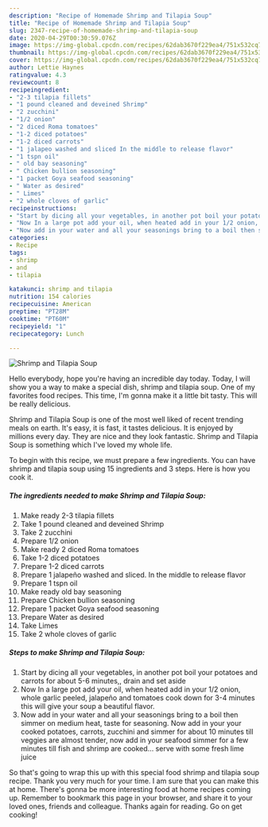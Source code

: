 ```yaml
---
description: "Recipe of Homemade Shrimp and Tilapia Soup"
title: "Recipe of Homemade Shrimp and Tilapia Soup"
slug: 2347-recipe-of-homemade-shrimp-and-tilapia-soup
date: 2020-04-29T00:30:59.076Z
image: https://img-global.cpcdn.com/recipes/62dab3670f229ea4/751x532cq70/shrimp-and-tilapia-soup-recipe-main-photo.jpg
thumbnail: https://img-global.cpcdn.com/recipes/62dab3670f229ea4/751x532cq70/shrimp-and-tilapia-soup-recipe-main-photo.jpg
cover: https://img-global.cpcdn.com/recipes/62dab3670f229ea4/751x532cq70/shrimp-and-tilapia-soup-recipe-main-photo.jpg
author: Lettie Haynes
ratingvalue: 4.3
reviewcount: 8
recipeingredient:
- "2-3 tilapia fillets"
- "1 pound cleaned and deveined Shrimp"
- "2 zucchini"
- "1/2 onion"
- "2 diced Roma tomatoes"
- "1-2 diced potatoes"
- "1-2 diced carrots"
- "1 jalapeo washed and sliced In the middle to release flavor"
- "1 tspn oil"
- " old bay seasoning"
- " Chicken bullion seasoning"
- "1 packet Goya seafood seasoning"
- " Water as desired"
- " Limes"
- "2 whole cloves of garlic"
recipeinstructions:
- "Start by dicing all your vegetables, in another pot boil your potatoes and carrots for about 5-6 minutes,, drain and set aside"
- "Now In a large pot add your oil, when heated add in your 1/2 onion, whole garlic peeled, jalapeño and tomatoes cook down for 3-4 minutes this will give your soup a beautiful flavor."
- "Now add in your water and all your seasonings bring to a boil then simmer on medium heat, taste for seasoning. Now add in your your cooked potatoes, carrots, zucchini and simmer for about 10 minutes till veggies are almost tender, now add in your seafood simmer for a few minutes till fish and shrimp are cooked... serve with some fresh lime juice"
categories:
- Recipe
tags:
- shrimp
- and
- tilapia

katakunci: shrimp and tilapia 
nutrition: 154 calories
recipecuisine: American
preptime: "PT28M"
cooktime: "PT60M"
recipeyield: "1"
recipecategory: Lunch

---
```



![Shrimp and Tilapia Soup](https://img-global.cpcdn.com/recipes/62dab3670f229ea4/751x532cq70/shrimp-and-tilapia-soup-recipe-main-photo.jpg)

Hello everybody, hope you're having an incredible day today. Today, I will show you a way to make a special dish, shrimp and tilapia soup. One of my favorites food recipes. This time, I'm gonna make it a little bit tasty. This will be really delicious.

Shrimp and Tilapia Soup is one of the most well liked of recent trending meals on earth. It's easy, it is fast, it tastes delicious. It is enjoyed by millions every day. They are nice and they look fantastic. Shrimp and Tilapia Soup is something which I've loved my whole life.




To begin with this recipe, we must prepare a few ingredients. You can have shrimp and tilapia soup using 15 ingredients and 3 steps. Here is how you cook it.

<!--inarticleads1-->

##### The ingredients needed to make Shrimp and Tilapia Soup:

1. Make ready 2-3 tilapia fillets
1. Take 1 pound cleaned and deveined Shrimp
1. Take 2 zucchini
1. Prepare 1/2 onion
1. Make ready 2 diced Roma tomatoes
1. Take 1-2 diced potatoes
1. Prepare 1-2 diced carrots
1. Prepare 1 jalapeño washed and sliced. In the middle to release flavor
1. Prepare 1 tspn oil
1. Make ready  old bay seasoning
1. Prepare  Chicken bullion seasoning
1. Prepare 1 packet Goya seafood seasoning
1. Prepare  Water as desired
1. Take  Limes
1. Take 2 whole cloves of garlic




<!--inarticleads2-->

##### Steps to make Shrimp and Tilapia Soup:

1. Start by dicing all your vegetables, in another pot boil your potatoes and carrots for about 5-6 minutes,, drain and set aside
1. Now In a large pot add your oil, when heated add in your 1/2 onion, whole garlic peeled, jalapeño and tomatoes cook down for 3-4 minutes this will give your soup a beautiful flavor.
1. Now add in your water and all your seasonings bring to a boil then simmer on medium heat, taste for seasoning. Now add in your your cooked potatoes, carrots, zucchini and simmer for about 10 minutes till veggies are almost tender, now add in your seafood simmer for a few minutes till fish and shrimp are cooked... serve with some fresh lime juice




So that's going to wrap this up with this special food shrimp and tilapia soup recipe. Thank you very much for your time. I am sure that you can make this at home. There's gonna be more interesting food at home recipes coming up. Remember to bookmark this page in your browser, and share it to your loved ones, friends and colleague. Thanks again for reading. Go on get cooking!
